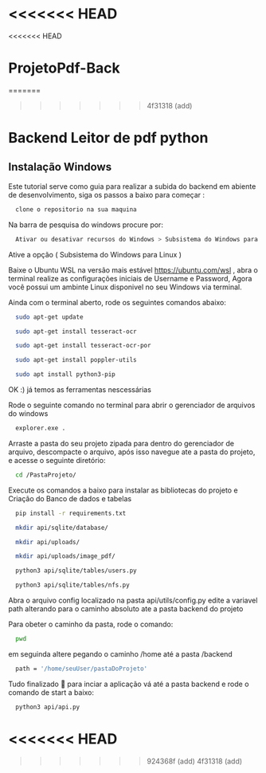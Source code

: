 <<<<<<< HEAD
=======
<<<<<<< HEAD
# ProjetoPdf-Back
=======
>>>>>>> 4f31318 (add)

# Backend Leitor de pdf python

## Instalação Windows

Este tutorial serve como guia para realizar a subida do backend em abiente de desenvolvimento, siga os passos a baixo para começar :

```bash
  clone o repositorio na sua maquina 
```

Na barra de pesquisa do windows procure por:

```bash
  Ativar ou desativar recursos do Windows > Subsistema do Windows para Linux [x]
```

Ative a opção ( Subsistema do Windows para Linux )

Baixe o Ubuntu WSL na versão mais estável https://ubuntu.com/wsl , abra o terminal realize as configurações iniciais de Username e Password, Agora você possui um ambinte Linux disponivel no seu Windows via terminal.

Ainda com o terminal aberto, rode os seguintes comandos abaixo:

```bash
  sudo apt-get update 
```

```bash
  sudo apt-get install tesseract-ocr 
```

```bash
  sudo apt-get install tesseract-ocr-por 
```

```bash
  sudo apt-get install poppler-utils 
```


```bash
  sudo apt install python3-pip 
```

OK :) já temos as ferramentas nescessárias

Rode o seguinte comando no terminal para abrir o gerenciador de arquivos do windows

```bash
  explorer.exe .
```

Arraste a pasta do seu projeto zipada para dentro do gerenciador de arquivo, descompacte o arquivo, após isso navegue ate a pasta do projeto, e acesse o seguinte diretório: 

```bash
  cd /PastaProjeto/
```

Execute os comandos a baixo para instalar as bibliotecas do projeto e Criação do Banco de dados e tabelas

```bash
  pip install -r requirements.txt
```

```bash
  mkdir api/sqlite/database/
```

```bash
  mkdir api/uploads/
```

```bash
  mkdir api/uploads/image_pdf/
```

```bash
  python3 api/sqlite/tables/users.py
```

```bash
  python3 api/sqlite/tables/nfs.py
```

Abra o arquivo config localizado na pasta api/utils/config.py edite a variavel path alterando para o caminho absoluto ate a pasta backend do projeto

Para obeter o caminho da pasta, rode o comando:

```bash
  pwd
```
em seguinda altere pegando o caminho /home até a pasta /backend
```bash
  path = '/home/seuUser/pastaDoProjeto'
```

Tudo finalizado 🚀 para inciar a aplicação vá até a pasta backend e rode o comando de start a baixo:

```bash
  python3 api/api.py
```
<<<<<<< HEAD
=======
>>>>>>> 924368f (add)
>>>>>>> 4f31318 (add)

